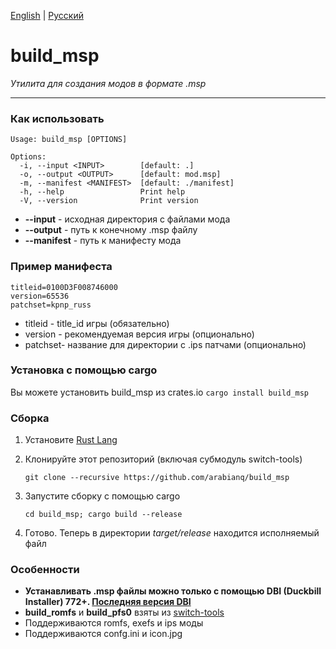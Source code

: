 [English](README.md) | [Русский](README.ru.md)

# build_msp
_Утилита для создания модов в формате .msp_

---

### Как использовать
```
Usage: build_msp [OPTIONS]

Options:
  -i, --input <INPUT>        [default: .]
  -o, --output <OUTPUT>      [default: mod.msp]
  -m, --manifest <MANIFEST>  [default: ./manifest]
  -h, --help                 Print help
  -V, --version              Print version

```
- **--input** - исходная директория с файлами мода
- **--output** - путь к конечному .msp файлу
- **--manifest** - путь к манифесту мода

### Пример манифеста
```
titleid=0100D3F008746000
version=65536
patchset=kpnp_russ
```
- titleid - title_id игры (обязательно)
- version - рекомендуемая версия игры (опционально)
- patchset- название для директории с .ips патчами (опционально)

### Установка с помощью cargo
Вы можете установить build_msp из crates.io
```cargo install build_msp```

### Сборка
1. Установите [Rust Lang](https://www.rust-lang.org/tools/install)
2. Клонируйте этот репозиторий (включая субмодуль switch-tools)

   ```git clone --recursive https://github.com/arabianq/build_msp```
3. Запустите сборку с помощью cargo

   ```cd build_msp; cargo build --release```
4. Готово. Теперь в директории _target/release_ находится исполняемый файл

### Особенности
- **Устанавливать .msp файлы можно только с помощью DBI (Duckbill Installer) 772+. [Последняя версия DBI](https://dbi.ultranx.ru/assets/dbi_ru.zip)**
- **build_romfs** и **build_pfs0** взяты из [switch-tools](https://github.com/switchbrew/switch-tools)
- Поддерживаются romfs, exefs и ips моды
- Поддерживаются confg.ini и icon.jpg
